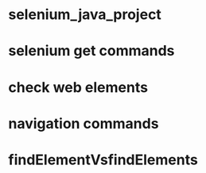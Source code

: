 # selenium_java_project
# selenium get commands
# check web elements
# navigation commands
# findElementVsfindElements
